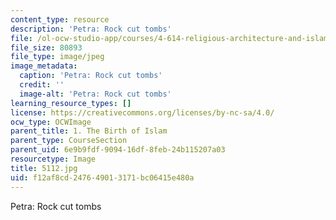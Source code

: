 ```yaml
---
content_type: resource
description: 'Petra: Rock cut tombs'
file: /ol-ocw-studio-app/courses/4-614-religious-architecture-and-islamic-cultures-fall-2002/f12af8cd247649013171bc06415e480a_5112.jpg
file_size: 80893
file_type: image/jpeg
image_metadata:
  caption: 'Petra: Rock cut tombs'
  credit: ''
  image-alt: 'Petra: Rock cut tombs'
learning_resource_types: []
license: https://creativecommons.org/licenses/by-nc-sa/4.0/
ocw_type: OCWImage
parent_title: 1. The Birth of Islam
parent_type: CourseSection
parent_uid: 6e9b9fdf-9094-16df-8feb-24b115207a03
resourcetype: Image
title: 5112.jpg
uid: f12af8cd-2476-4901-3171-bc06415e480a
---
```

Petra: Rock cut tombs